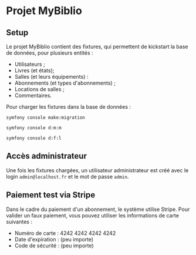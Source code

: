 # Projet MyBiblio

## Setup

Le projet MyBiblio contient des fixtures, qui permettent de kickstart la base de données, pour plusieurs entités :
* Utilisateurs ;
* Livres (et états);
* Salles (et leurs équipements) :
* Abonnements (et types d'abonnements) ;
* Locations de salles ;
* Commentaires.

Pour charger les fixtures dans la base de données :

```
symfony console make:migration
```
```
symfony console d:m:m
```
```
symfony console d:f:l
```
## Accès administrateur

Une fois les fixtures chargées, un utilisateur administrateur est créé avec le login `admin@localhost.fr` et le mot de passe `admin`.

## Paiement test via Stripe

Dans le cadre du paiement d'un abonnement, le système utilise Stripe. Pour valider un faux paiement, vous pouvez utiliser les informations de carte suivantes :

* Numéro de carte : 4242 4242 4242 4242
* Date d'expiration : (peu importe)
* Code de sécurité : (peu importe)